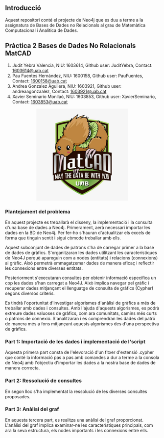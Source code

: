 ## Introducció 
Aquest repositori conté el projecte de Neo4j que es duu a terme a la assignatura de Bases de Dades no Relacionals al grau de Matemàtica Computacional i Analítica de Dades.
## Pràctica 2 Bases de Dades No Relacionals MatCAD
1. Judit Yebra Valencia, NIU: 1603614, Github user: JuditYebra, Contact: 1603614@uab.cat 
2. Pau Fuentes Hernández, NIU: 1600158, Github user: PauFuentes, Contact: 1600158@uab.cat 
3. Andrea Gonzalez Aguilera, NIU: 1603921, Github user: andreaagonzaalez, Contact: 1603921@uab.cat
4. Xavier Seminario Monllaó, NIU: 1603853, Github user: XavierSeminario, Contact: 1603853@uab.cat

<p align="center">
<img src="https://github.com/PauFuentes/Projecte_MongoDB_Grup08/blob/master/logo.jpg", widht="300", height="300">
</p>

### Plantejament del problema
En aquest projecte es treballarà el disseny, la implementació i la consulta d'una base de dades a Neo4j. Primerament, aerà necessari importar les dades en la BD de Neo4j. Per fer-ho s'hauran d'actualitzar els excels de forma que tinguin sentit i sigui còmode treballar amb ells. 

Aquest subconjunt de dades de patrons s'ha de carregar primer a la base de dades de gràfics. S'organitzaran les dades utilitzant les característiques de Neo4J perquè apareguin com a nodes (entitats) i relacions (connexions) al gràfic. Això permetrà emmagatzemar dades de manera eficaç i reflectir les connexions entre diverses entitats.

Posteriorment s'executaran consultes per obtenir informació específica un cop les dades s'han carregat a Neo4J. Això implica navegar pel gràfic i recuperar dades mitjançant el llenguatge de consulta de gràfics (Cypher) segons diversos criteris.

Es tindrà l'oportunitat d'investigar algorismes d'anàlisi de gràfics a més de treballar amb dades i consultes. Amb l'ajuda d'aquests algorismes, es podrà extreure dades valuoses de gràfics, com ara comunitats, camins més curts o patrons de connexió. S'analitzaran i es comprendran les dades del patró de manera més a fons mitjançant aquests algorismes des d'una perspectiva de gràfics.

### Part 1: Importació de les dades i implementació de l'script
Aquesta primera part consta de l'elevoració d'un fitxer d'extensió .cypher que conté la informació pas a pas amb comandes a dur a terme a la consola de Neo4j amb l'objectiu d'importar les dades a la nostra base de dades de manera correcta.

### Part 2: Ressolució de consultes
En segon lloc s'ha implementat la ressolució de les diverses consultes proposades.

### Part 3: Anàlisi del graf
En aquesta tercera part, es realitza una anàlisi del graf proporcionat. L'anàlisi del graf implica examinar-ne les característiques principals, com ara la seva estructura, els nodes importants i les connexions entre ells.
